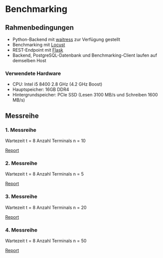 # Benchmarking

## Rahmenbedingungen
- Python-Backend mit [waitress](https://pypi.org/project/waitress/) zur Verfügung gestellt
- Benchmarking mit [Locust](https://locust.io/)
- REST-Endpoint mit [Flask](https://flask.palletsprojects.com/en/2.0.x/)
- Backend, PostgreSQL-Datenbank und Benchmarking-Client laufen auf demselben Host

### Verwendete Hardware
- CPU: Intel i5 8400 2.8 GHz (4.2 GHz Boost)
- Hauptspeicher: 16GB DDR4
- Hintergrundspeicher: PCIe SSD (Lesen 3100 MB/s und Schreiben 1600 MB/s)

## Messreihe

### 1. Messreihe
Wartezeit t = 8
Anzahl Terminals n = 10

[Report](https://toemmsche.github.io/DB-Project-Benchmark-Results/Messreihe_n10_t8.html)

### 2. Messreihe
Wartezeit t = 8
Anzahl Terminals n = 5

[Report](https://toemmsche.github.io/DB-Project-Benchmark-Results/Messreihe_n5_t8.html)

### 3. Messreihe
Wartezeit t = 8
Anzahl Terminals n = 20

[Report](https://toemmsche.github.io/DB-Project-Benchmark-Results/Messreihe_n20_t8.html)

### 4. Messreihe
Wartezeit t = 8
Anzahl Terminals n = 50

[Report](https://toemmsche.github.io/DB-Project-Benchmark-Results/Messreihe_n50_t8.html)
